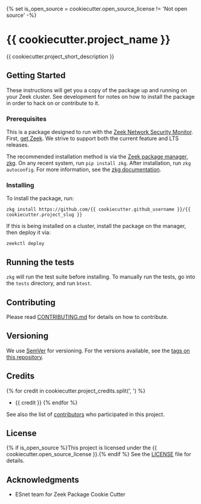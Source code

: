 {% set is_open_source = cookiecutter.open_source_license != 'Not open source' -%}

# {{ cookiecutter.project_name }}

{{ cookiecutter.project_short_description }}

## Getting Started

These instructions will get you a copy of the package up and running on your Zeek cluster. See development for notes on how to install the package in order to hack on or contribute to it.

### Prerequisites

This is a package designed to run with the [Zeek Network Security Monitor](https://zeek.org). First, [get Zeek](https://zeek.org/get-zeek/). We strive to support both the current feature and LTS releases.

The recommended installation method is via the [Zeek package manager, zkg](https://docs.zeek.org/projects/package-manager/en/stable/). On any recent system, run `pip install zkg`. After installation, run `zkg autoconfig`. For more information, see the [zkg documentation](https://docs.zeek.org/projects/package-manager/en/stable/quickstart.html).

### Installing

To install the package, run:

```
zkg install https://github.com/{{ cookiecutter.github_username }}/{{ cookiecutter.project_slug }}
```

If this is being installed on a cluster, install the package on the manager, then deploy it via: 

```
zeekctl deploy
```

## Running the tests

`zkg` will run the test suite before installing. To manually run the tests, go into the `tests` directory, and run `btest`.

## Contributing

Please read [CONTRIBUTING.md](./docs/CONTRIBUTING.md) for details on how to contribute.

## Versioning

We use [SemVer](http://semver.org/) for versioning. For the versions available, see the [tags on this repository](../../tags). 

## Credits

{% for credit in cookiecutter.project_credits.split(', ') %}
* {{ credit }}
{% endfor %}

See also the list of [contributors](contributors) who participated in this project.

## License

{% if is_open_source %}This project is licensed under the {{ cookiecutter.open_source_license }}.{% endif %} See the [LICENSE](LICENSE) file for details.

## Acknowledgments

* ESnet team for Zeek Package Cookie Cutter
